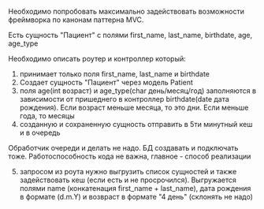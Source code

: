 Необходимо попробовать максимально задействовать возможности фреймворка по канонам паттерна MVC.

Есть сущность "Пациент" с полями first_name, last_name, birthdate, age, age_type

Необходимо описать роутер и контроллер который:

1. принимает только поля first_name, last_name и birthdate
2. Создает сущность "Пациент" через модель Patient
4. поля age(int возраст) и age_type(char день/месяц/год) заполняются в зависимости от пришеднего в контроллер birthdate(date дата рождения). Если возраст меньше месяца, то это дни. Если меньше года, то месяцы
5. созданную и сохраненную сущность отправить в 5ти минутный кеш и в очередь

Обработчик очереди и делать не надо. БД создавать и подключать тоже. Работоспособность кода не важна, главное - способ реализации

5. запросом из роута нужно выгрузить список сущностей и также задействовать кеш (если есть и не просрочился). Выгружается полями name (конкатенация first_name + last_name), дата рождения в формате (d.m.Y) и возвраст в формате "4 день" (склонять не надо)
